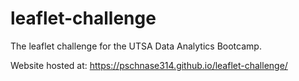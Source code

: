 # leaflet-challenge

The leaflet challenge for the UTSA Data Analytics Bootcamp.

Website hosted at:  https://pschnase314.github.io/leaflet-challenge/
